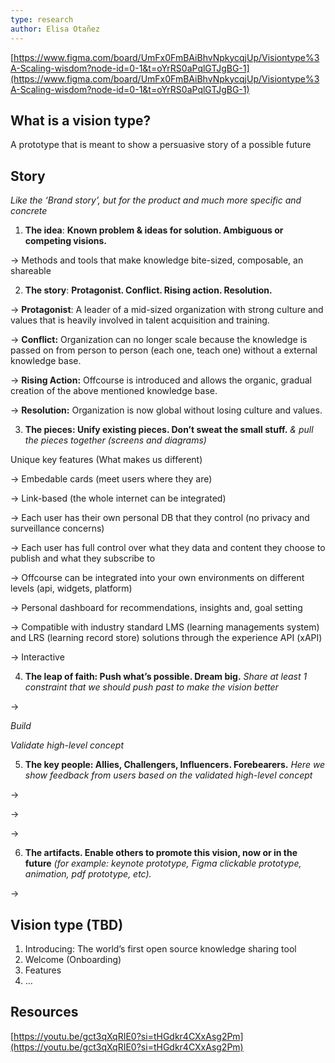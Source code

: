 ```yaml
---
type: research
author: Elisa Otañez
---
```

[https://www.figma.com/board/UmFx0FmBAiBhvNpkycqjUp/Visiontype%3A-Scaling-wisdom?node-id=0-1&t=oYrRS0aPqlGTJgBG-1](https://www.figma.com/board/UmFx0FmBAiBhvNpkycqjUp/Visiontype%3A-Scaling-wisdom?node-id=0-1&t=oYrRS0aPqlGTJgBG-1)

## What is a vision type?

A prototype that is meant to show a persuasive story of a possible future


## Story 

*Like the ‘Brand story’, but for the product and much more specific and concrete*



1. **The idea**: **Known problem & ideas for solution. Ambiguous or competing visions.**

→ Methods and tools that make knowledge bite-sized, composable, an shareable



2. **The story**: **Protagonist. Conflict. Rising action. Resolution.**

→ **Protagonist**: A leader of a mid-sized organization with strong culture and values that is heavily involved in talent acquisition and training.  

\-> **Conflict:** Organization can no longer scale because the knowledge is passed on from person to person (each one, teach one) without a external knowledge base.

→ **Rising Action:** Offcourse is introduced and allows the organic, gradual creation of the above mentioned knowledge base.

→ **Resolution:** Organization is now global without losing culture and values.



3. **The pieces: Unify existing pieces. Don’t sweat the small stuff.** *& pull the pieces together (screens and diagrams)*

Unique key features (What makes us different)

→ Embedable cards (meet users where they are)

→ Link-based (the whole internet can be integrated)

→ Each user has their own personal DB that they control (no privacy and surveillance concerns)

→ Each user has full control over what they data and content they choose to publish and what they subscribe to

→ Offcourse can be integrated into your own environments on different levels (api, widgets, platform)

→ Personal dashboard for recommendations, insights and, goal setting

→ Compatible with industry standard LMS (learning managements system) and LRS (learning record store) solutions through the experience API (xAPI)

→ Interactive



4. **The leap of faith: Push what’s possible. Dream big.** *Share at least 1 constraint that we should push past to make the vision better*

→  


*Build*

*Validate high-level concept*



5. **The key people: Allies, Challengers, Influencers. Forebearers.** *Here we show feedback from users based on the validated high-level concept*

→ 

→

→



6. **The artifacts. Enable others to promote this vision, now or in the future** *(for example: keynote prototype, Figma clickable prototype, animation, pdf prototype, etc).*

→ 


## Vision type (TBD)


1. Introducing: The world’s first open source knowledge sharing tool
2. Welcome (Onboarding)
3. Features
4. …




## Resources

[https://youtu.be/gct3qXqRIE0?si=tHGdkr4CXxAsg2Pm](https://youtu.be/gct3qXqRIE0?si=tHGdkr4CXxAsg2Pm)
